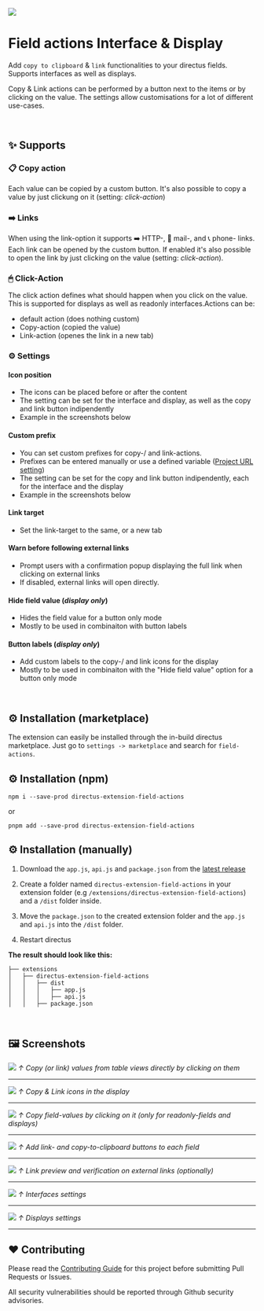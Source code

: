 ![](https://raw.githubusercontent.com/utomic-media/directus-extension-field-actions/main/docs/Directus-Extension-Field-Actions.png)

# Field actions Interface & Display

Add `copy to clipboard` & `link`  functionalities to your directus fields. Supports interfaces as well as displays.

Copy & Link actions can be performed by a button next to the items or by clicking on the value. The settings allow customisations for a lot of different use-cases.

<br />

## ✨ Supports

### 📋 Copy action

Each value can be copied by a custom button. It's also possible to copy a value by just clickung on it (setting: *click-action*)

### ➡️ Links

When using the link-option it supports ➡️ HTTP-, 📧 mail-, and 📞 phone- links. Each link can be opened by the custom button. If enabled it's also possible to open the link by just clicking on the value (setting: *click-action*).

### 🖱 Click-Action

The click action defines what should happen when you click on the value. This is supported for displays as well as readonly interfaces.Actions can be:

* default action (does nothing custom)
* Copy-action (copied the value)
* Link-action (openes the link in a new tab)

### ⚙ Settings

#### Icon position

- The icons can be placed before or after the content
- The setting can be set for the interface and display, as well as the copy and link button indipendently
- Example in the screenshots below

#### Custom prefix

- You can set custom prefixes for copy-/ and link-actions.
- Prefixes can be entered manually or use a defined variable ([Project URL setting](https://docs.directus.io/configuration/project-settings.html#general))
- The setting can be set for the copy and link button indipendently, each for the interface and the display
- Example in the screenshots below

#### Link target

- Set the link-target to the same, or a new tab

#### Warn before following external links

- Prompt users with a confirmation popup displaying the full link when clicking on external links
- If disabled, external links will open directly.

#### Hide field value (*display only*)

- Hides the field value for a button only mode
- Mostly to be used in combinaiton with button labels

#### Button labels (*display only*)

- Add custom labels to the copy-/ and link icons for the display
- Mostly to be used in combinaiton with the "Hide field value" option for a button only mode

<br />

## ⚙️ Installation (marketplace)

The extension can easily be installed through the in-build directus marketplace.
Just go to `settings -> marketplace` and search for `field-actions`.

## ⚙️ Installation (npm)

```shell
npm i --save-prod directus-extension-field-actions
```

or

```shell
pnpm add --save-prod directus-extension-field-actions
```

## ⚙️ Installation (manually)

1. Download the `app.js`, `api.js` and `package.json` from the [latest release](https://raw.githubusercontent.com/utomic-media/directus-extension-field-actions/releases)
2. Create a folder named `directus-extension-field-actions` in your extension folder (e.g  `/extensions/directus-extension-field-actions`) and a `/dist` folder inside.
3. Move the `package.json` to the created extension folder and the `app.js` and `api.js` into the `/dist` folder.

4. Restart directus

**The result should look like this:**

```none
├── extensions
│   ├── directus-extension-field-actions
│   │   ├── dist
│   │   │   ├── app.js
│   │   │   ├── api.js
│   │   ├── package.json
```

<br />

## 🖼 Screenshots

![](https://raw.githubusercontent.com/utomic-media/directus-extension-field-actions/main/docs/screenshots/display-copy.png)
*↑ Copy (or link) values from table views directly by clicking on them*

---

![](https://raw.githubusercontent.com/utomic-media/directus-extension-field-actions/main/docs/screenshots/display-link-icon.png)
*↑ Copy & Link icons in the display*

---

![](https://raw.githubusercontent.com/utomic-media/directus-extension-field-actions/main/docs/screenshots/item-copy-hover.png)
*↑ Copy field-values by clicking on it (only for readonly-fields and displays)*

---

![](https://raw.githubusercontent.com/utomic-media/directus-extension-field-actions/main/docs/screenshots/item-copy-button.png)
*↑ Add link- and copy-to-clipboard buttons to each field*

---

![](https://raw.githubusercontent.com/utomic-media/directus-extension-field-actions/main/docs/screenshots/follow-link-confirmation-detail.png)
*↑ Link preview and verification on external links (optionally)*

---

![](https://raw.githubusercontent.com/utomic-media/directus-extension-field-actions/main/docs/screenshots/interface-config.png)
*↑ Interfaces settings*

---

![](https://raw.githubusercontent.com/utomic-media/directus-extension-field-actions/main/docs/screenshots/display-config.png)
*↑ Displays settings*

---

## ❤️ Contributing

Please read the [Contributing Guide](./docs/CONTRIBUTING.md) for this project before submitting Pull Requests or Issues.

All security vulnerabilities should be reported through Github security advisories.
